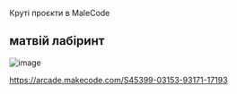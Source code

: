 Круті проєкти в MaleCode


## матвій лабіринт

![image](https://github.com/user-attachments/assets/d2278453-897a-4c0e-8e4d-f4ad8d98a390)

https://arcade.makecode.com/S45399-03153-93171-17193
